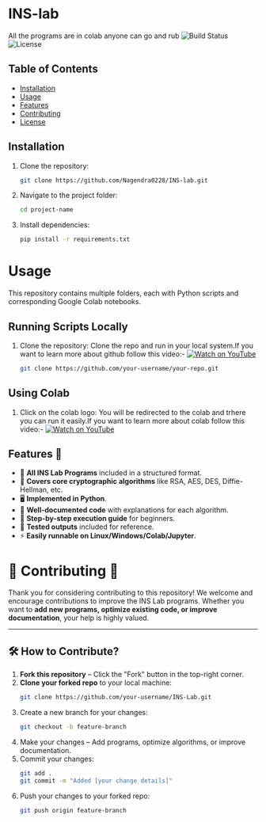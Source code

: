 # INS-lab
All the programs are in colab anyone can go and rub 
![Build Status](https://img.shields.io/badge/build-passing-brightgreen)
![License](https://img.shields.io/badge/license-Nagendra0228-blue)

## Table of Contents
- [Installation](#installation)
- [Usage](#Usage)
- [Features](#Features)
- [Contributing](#Contributing)
- [License](#License)

## Installation
1. Clone the repository:
   ```sh
   git clone https://github.com/Nagendra0228/INS-lab.git
   ```
2. Navigate to the project folder:
   ```sh
   cd project-name
   ```
3. Install dependencies:
   ```sh
   pip install -r requirements.txt
   ```
# Usage

This repository contains multiple folders, each with Python scripts and corresponding Google Colab notebooks.

## Running Scripts Locally
1. Clone the repository:
   Clone the repo and run in your local system.If you want to learn more about github follow this video:-
[![Watch on YouTube](https://img.shields.io/badge/Watch%20on-YouTube-red?logo=youtube)](https://www.youtube.com/watch?v=q9wc7hUrW8U)
   ```sh
   git clone https://github.com/your-username/your-repo.git
   ```
## Using Colab
1. Click on the colab logo:
You will be redirected to the colab and trhere you can run it easily.If you want to learn more about colab follow this video:-
[![Watch on YouTube](https://img.shields.io/badge/Watch%20on-YouTube-red?logo=youtube)](https://www.youtube.com/watch?v=agj3AxNPDWU&list=PLA83b1JHN4ly56Y7o6vDAT8Szxc3_EdRH)


## Features 🔐
- 📂 **All INS Lab Programs** included in a structured format.
- 🔑 **Covers core cryptographic algorithms** like RSA, AES, DES, Diffie-Hellman, etc.
- 🖥️ **Implemented in Python**.
- 🔬 **Well-documented code** with explanations for each algorithm.
- 📜 **Step-by-step execution guide** for beginners.
- 🎯 **Tested outputs** included for reference.
- ⚡ **Easily runnable on Linux/Windows/Colab/Jupyter**.

# 📢 Contributing 🚀  

Thank you for considering contributing to this repository! We welcome and encourage contributions to improve the INS Lab programs. Whether you want to **add new programs, optimize existing code, or improve documentation**, your help is highly valued.  

---

## 🛠 How to Contribute?  

1. **Fork this repository** – Click the "Fork" button in the top-right corner.  
2. **Clone your forked repo** to your local machine:
    ```sh
   git clone https://github.com/your-username/INS-Lab.git
   ```
3. Create a new branch for your changes:
   ```sh
   git checkout -b feature-branch
   ```
4. Make your changes – Add programs, optimize algorithms, or improve documentation.
5. Commit your changes:
    ```sh
   git add .
   git commit -m "Added [your change details]"
   ```
6. Push your changes to your forked repo:  
   ```sh
   git push origin feature-branch
   ```


